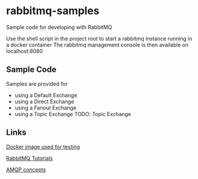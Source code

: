 # rabbitmq-samples
Sample code for developing with RabbitMQ

Use the shell script in the project root to start a rabbitmq instance running in a docker container
The rabbitmq management console is then available on localhost:8080

## Sample Code
Samples are provided for
- using a Default Exchange
- using a Direct Exchange
- using a Fanout Exchange
- using a Topic Exchange
TODO: Topic Exchange

## Links
[Docker image used for testing](https://hub.docker.com/_/rabbitmq/) 

[RabbitMQ Tutorials](http://www.rabbitmq.com/getstarted.html)

[AMQP concepts](http://www.rabbitmq.com/tutorials/amqp-concepts.html)
